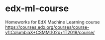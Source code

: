 # edx-ml-course
Homeworks for EdX Machine Learning course
https://courses.edx.org/courses/course-v1:ColumbiaX+CSMM.102x+1T2018/course/

